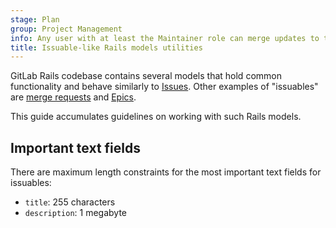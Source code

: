 ```yaml
---
stage: Plan
group: Project Management
info: Any user with at least the Maintainer role can merge updates to this content. For details, see https://docs.gitlab.com/ee/development/development_processes.html#development-guidelines-review.
title: Issuable-like Rails models utilities
---
```


GitLab Rails codebase contains several models that hold common functionality and behave similarly to
[Issues](../user/project/issues/_index.md). Other examples of "issuables"
are [merge requests](../user/project/merge_requests/_index.md) and
[Epics](../user/group/epics/_index.md).

This guide accumulates guidelines on working with such Rails models.

## Important text fields

There are maximum length constraints for the most important text fields for issuables:

- `title`: 255 characters
- `description`: 1 megabyte

